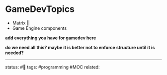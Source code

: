 # GameDevTopics
- Matrix ||
- Game Engine components

**add everything you have for gamedev here**

**do we need all this? maybe it is better not to enforce structure until it is needed?**


---
status: #🌱
tags: #programming #MOC 
related:  
